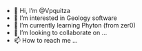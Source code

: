 - 👋 Hi, I’m @Vpquitza
- 👀 I’m interested in Geology software
- 🌱 I’m currently learning Phyton (from zer0)
- 💞️ I’m looking to collaborate on ...
- 📫 How to reach me ...

<!---
Vpquitza/Vpquitza is a ✨ special ✨ repository because its `README.md` (this file) appears on your GitHub profile.
You can click the Preview link to take a look at your changes.
--->
